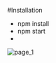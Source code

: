 #Installation
- npm install
- npm start
- 
![page_1](https://user-images.githubusercontent.com/99658011/168094031-2ea4fce1-349e-46ab-a99d-19c88325687f.jpg)

